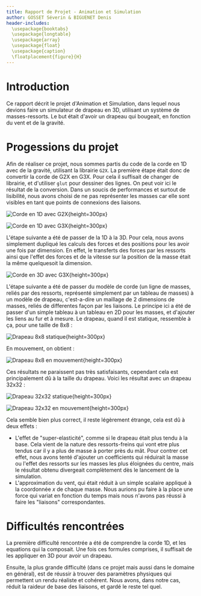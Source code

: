 ```yaml
---
title: Rapport de Projet - Animation et Simulation
author: GOSSET Séverin & BIGUENET Denis
header-includes:
  \usepackage{booktabs}
  \usepackage{longtable}
  \usepackage{array}
  \usepackage{float}
  \usepackage{caption}
  \floatplacement{figure}{H}
--- 
```


# Introduction

Ce rapport décrit le projet d'Animation et Simulation, dans lequel nous devions faire un simulateur de drapeau en 3D, utilisant un système de masses-ressorts. Le but était d'avoir un drapeau qui bougeait, en fonction du vent et de la gravité.

# Progessions du projet

Afin de réaliser ce projet, nous sommes partis du code de la corde en 1D avec de la gravité, utilisant la librairie `G2X`. La première étape était donc de convertir la corde de G2X en G3X. Pour cela il suffisait de changer de librairie, et d'utiliser `glut` pour dessiner des lignes. On peut voir ici le résultat de la conversion. Dans un soucis de performances et surtout de lisibilité, nous avons choisi de ne pas représenter les masses car elle sont visibles en tant que points de connexions des liaisons.

![Corde en 1D avec G2X](images/Corde-1D-G2X.jpg){height=300px}

![Corde en 1D avec G3X](images/Corde-1D-G3X.jpg){height=300px}

L'étape suivante a été de passer de la 1D à la 3D. Pour cela, nous avons simplement dupliqué les calculs des forces et des positions pour les avoir une fois par dimension. En effet, le transferts des forces par les ressorts ainsi que l'effet des forces et de la vitesse sur la position de la masse était la même quelquesoit la dimension.

![Corde en 3D avec G3X](images/Corde-3D-G3X.jpg){height=300px}

L'étape suivante a été de passer du modèle de corde (un ligne de masses, reliés par des ressorts, représenté simplement par un tableau de masses) à un modèle de drapeau, c'est-a-dire un maillage de 2 dimensions de masses, reliés de differentes façon par les liaisons. Le principe ici a été de passer d'un simple tableau à un tableau en 2D pour les masses, et d'ajouter les liens au fur et à mesure. Le drapeau, quand il est statique, ressemble à ça, pour une taille de 8x8 :

![Drapeau 8x8 statique](images/Drapeau-8-8-static.jpg){height=300px}

En mouvement, on obtient : 

![Drapeau 8x8 en mouvement](images/Drapeau-8-8-moving.jpg){height=300px}

Ces résultats ne paraissent pas très satisfaisants, cependant cela est principalement dû à la taille du drapeau. Voici les résultat avec un drapeau 32x32 :

![Drapeau 32x32 statique](images/Drapeau-32-32-static.jpg){height=300px}

![Drapeau 32x32 en mouvement](images/Drapeau-32-32-moving.jpg){height=300px}

Cela semble bien plus correct, il reste légèrement étrange, cela est dû à deux effets : 

 - L'effet de "super-elasticité", comme si le drapeau était plus tendu à la base. Cela vient de la nature des ressorts-freins qui vont etre plus tendus car il y a plus de masse à porter près du mât. Pour contrer cet effet, nous avons tenté d'ajouter un coefficients qui réduirait la masse ou l'effet des ressorts sur les masses les plus éloignées du centre, mais le résultat obtenu divergeait complètement dès le lancement de la simulation.
 - L'approximation du vent, qui était réduit à un simple scalaire appliqué à la coordonnée $x$ de chaque masse. Nous aurions pu faire à la place une force qui variat en fonction du temps mais nous n'avons pas réussi à faire les "liaisons" correspondantes.
 
# Difficultés rencontrées

La première difficulté rencontrée a été de comprendre la corde 1D, et les equations qui la composait. Une fois ces formules comprises, il suffisait de les appliquer en 3D pour avoir un drapeau.

Ensuite, la plus grande difficulté (dans ce projet mais aussi dans le domaine en général), est de réussir à trouver des paramètres physiques qui permettent un rendu réaliste et cohérent. Nous avons, dans notre cas, réduit la raideur de base des liaisons, et gardé le reste tel quel.